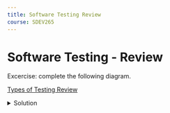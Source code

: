```yaml
---
title: Software Testing Review
course: SDEV265
---
```


# Software Testing - Review

Excercise: complete the following diagram.

[Types of Testing Review](https://github.com/mpjovanovich/ivy_tech/blob/main/SDEV265_System_Software_Analysis_Project/types_of_testing_exercise.drawio)

<details>
    <summary>Solution</summary>
    <div>
        <img src="images/types_of_testing_exercise-solution.svg" style="width: 100%;" />
    </div>
</details>
